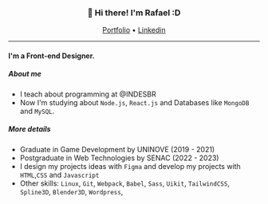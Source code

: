 
<h3 align="center">👋 Hi there! I'm Rafael :D </h3>
<p align="center">
  <a href="https://www.rafaelr92f.github.io">Portfolio</a> •
  <a href="https://www.linkedin.com/in/rafaelr92f/">Linkedin</a>
</p>

---

#### I'm a Front-end Designer.

##### About me

- I teach about programming at @INDESBR 
- Now I'm studying about `Node.js`, `React.js` and Databases like `MongoDB` and `MySQL`.


##### More details

- Graduate in Game Development by UNINOVE (2019 - 2021)
- Postgraduate in Web Technologies by SENAC (2022 - 2023)
- I design my projects ideas with `Figma` and develop my projects with `HTML`,`CSS` and `Javascript`
- Other skills: `Linux`, `Git`, `Webpack`, `Babel`, `Sass`, `Uikit`, `TailwindCSS`, `Spline3D`, `Blender3D`, `Wordpress`, 
